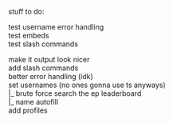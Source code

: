 stuff to do:

test username error handling <br />
test embeds <br />
test slash commands <br />

make it output look nicer <br />
add slash commands <br />
better error handling (idk) <br />
set usernames (no ones gonna use ts anyways) <br />
  |_ brute force search the ep leaderboard <br />
  |_ name autofill <br />
add profiles <br />
